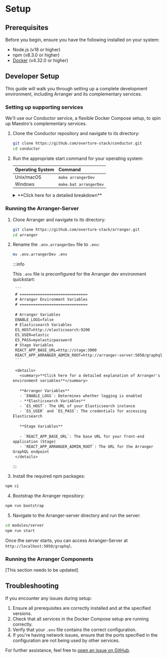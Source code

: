 # Setup

## Prerequisites

Before you begin, ensure you have the following installed on your system:

- Node.js (v18 or higher)
- npm (v8.3.0 or higher)
- [Docker](https://www.docker.com/products/docker-desktop/) (v4.32.0 or higher)

## Developer Setup

This guide will walk you through setting up a complete development environment, including Arranger and its complementary services.

### Setting up supporting services

We'll use our Conductor service, a flexible Docker Compose setup, to spin up Maestro's complementary services.

1. Clone the Conductor repository and navigate to its directory:

    ```bash
    git clone https://github.com/overture-stack/conductor.git
    cd conductor
    ```

2. Run the appropriate start command for your operating system:

    | Operating System | Command |
    |------------------|---------|
    | Unix/macOS       | `make arrangerDev` |
    | Windows          | `make.bat arrangerDev` |

    <details>
    <summary>**Click here for a detailed breakdown**</summary>

    This command will set up all complementary services for Arranger development as follows:

    ![arrangerDev](./assets/arrangerDev.svg 'Arranger Dev Environment')

    | Service | Port | Description | Purpose in Arranger Development |
    |---------|------|-------------|------------------------------|
    | Conductor | `9204` | Orchestrates deployments and environment setups | Manages the overall development environment |
    | Elasticsearch | `9200` | Distributed search and analytics engine | Provides fast and scalable search capabilities over indexed data |
    | Stage | `3000` | Web Portal Scaffolding | Houses Arranger's search UI components |

    - Ensure all ports are free on your system before starting the environment.
    - You may need to adjust the ports in the `docker-compose.yml` file if you have conflicts with existing services.

    For more information, see our [Conductor documentation linked here](/docs/other-software/Conductor).

    </details>

### Running the Arranger-Server 

1. Clone Arranger and navigate to its directory:

    ```bash
    git clone https://github.com/overture-stack/arranger.git
    cd arranger
    ```

2. Rename the `.env.arrangerDev` file to `.env`:

    ```bash
    mv .env.arrangerDev .env
    ```

    :::info

    This `.env` file is preconfigured for the Arranger dev environment quickstart:

        ```
        # ==============================
        # Arranger Environment Variables
        # ==============================

        # Arranger Variables
        ENABLE_LOGS=false
        # Elasticsearch Variables
        ES_HOST=http://elasticsearch:9200
        ES_USER=elastic
        ES_PASS=myelasticpassword
        # Stage Variables
        REACT_APP_BASE_URL=http://stage:3000
        REACT_APP_ARRANGER_ADMIN_ROOT=http://arranger-server:5050/graphql
        ```

        <details>
          <summary>**Click here for a detailed explanation of Arranger's environment variables**</summary>

          **Arranger Variables**
          - `ENABLE_LOGS`: Determines whether logging is enabled
          - **Elasticsearch Variables**
          - `ES_HOST`: The URL of your Elasticsearch instance
          - `ES_USER` and `ES_PASS`: The credentials for accessing Elasticsearch

          **Stage Variables**

          - `REACT_APP_BASE_URL`: The base URL for your front-end application (Stage)
          - `REACT_APP_ARRANGER_ADMIN_ROOT`: The URL for the Arranger GraphQL endpoint
        </details>

    :::

3. Install the required npm packages:

  ```bash
  npm ci
  ```

4. Bootstrap the Arranger repository:

  ```bash
  npm run bootstrap
  ```

5. Navigate to the Arranger-server directory and run the server:

  ```bash
  cd modules/server
  npm run start
  ```

Once the server starts, you can access Arranger-Server at `http://localhost:5050/graphql`.

### Running the Arranger Components

[This section needs to be updated]

## Troubleshooting

If you encounter any issues during setup:

1. Ensure all prerequisites are correctly installed and at the specified versions.
2. Check that all services in the Docker Compose setup are running correctly.
3. Verify that your `.env` file contains the correct configuration.
4. If you're having network issues, ensure that the ports specified in the configuration are not being used by other services.

For further assistance, feel free to [open an issue on GitHub](https://github.com/overture-stack/arranger/issues/new?assignees=&labels=&projects=&template=Feature_Requests.md).